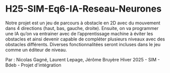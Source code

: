 # H25-SIM-Eq6-IA-Reseau-Neurones
Notre projet est un jeu de parcours à obstacle en 2D avec du mouvement dans 4 directions (haut, bas, gauche, droite). Ensuite, on va programmer une IA qu’on va entrainer avec de l’apprentissage machine à éviter les obstacles et ainsi devenir capable de compléter plusieurs niveaux avec des obstacles différents. 
Diverses fonctionnalitées seront incluses dans le jeu comme un éditeur de niveau.

Par : Nicolas Gagné, Laurent Lepage, Jérôme Bruyère
Hiver 2025 - SIM - Bdeb - Projet d'intégration
